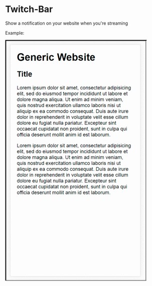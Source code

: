# Twitch-Bar
Show a notification on your website when you're streaming

Example:

![Example Gif](https://raw.githubusercontent.com/taskinoz/Twitch-Bar/master/img/Twitch-bar.gif)

